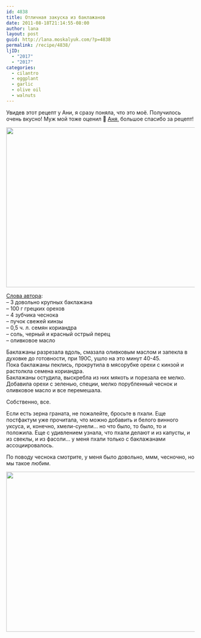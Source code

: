 ```yaml
---
id: 4838
title: Отличная закуска из баклажанов
date: 2011-08-18T21:14:55-08:00
author: lana
layout: post
guid: http://lana.moskalyuk.com/?p=4838
permalink: /recipe/4838/
ljID:
  - "2017"
  - "2017"
categories:
  - cilantro
  - eggplant
  - garlic
  - olive oil
  - walnuts
---
```

Увидев этот рецепт у Ани, я сразу поняла, что это моё. Получилось очень вкусно! Муж мой тоже оценил 🙂 [Аня,](http://fleur-de-cassie.livejournal.com/66006.html#cutid1) большое спасибо за рецепт!

<img loading="lazy" class="alignnone" title="eggplant puree" src="http://farm7.static.flickr.com/6069/6058222580_4d6e172242_z.jpg" alt="" width="640" height="427" /> 

[Слова автора](http://fleur-de-cassie.livejournal.com/66006.html#cutid1):  
&#8211; 3 довольно крупных баклажана  
&#8211; 100 г грецких орехов  
&#8211; 4 зубчика чеснока  
&#8211; пучок свежей кинзы  
&#8211; 0,5 ч. л. семян кориандра  
&#8211; соль, черный и красный острый перец  
&#8211; оливковое масло

Баклажаны разрезала вдоль, смазала оливковым маслом и запекла в духовке до готовности, при 190С, ушло на это минут 40-45.  
Пока баклажаны пеклись, прокрутила в мясорубке орехи с кинзой и растолкла семена кориандра.  
Баклажаны остудила, выскребла из них мякоть и порезала ее мелко. Добавила орехи с зеленью, специи, мелко порубленный чеснок и оливковое масло и все перемешала.

Собственно, все.

Если есть зерна граната, не пожалейте, бросьте в пхали. Еще постфактум уже прочитала, что можно добавить и белого винного уксуса, и, конечно, хмели-сунели&#8230; но что было, то было, то и положила. Еще с удивлением узнала, что пхали делают и из капусты, и из свеклы, и из фасоли&#8230; у меня пхали только с баклажанами ассоциировалось.

По поводу чеснока смотрите, у меня было довольно, ммм, чесночно, но мы такое любим.

<img loading="lazy" class="alignnone" title="eggplant puree" src="http://farm7.static.flickr.com/6062/6058221550_54cce43167_z.jpg" alt="" width="640" height="427" />